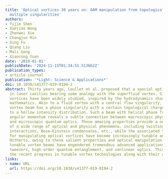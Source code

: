 ```yaml
---
title: 'Optical vortices 30 years on: OAM manipulation from topological charge to
  multiple singularities'
authors:
- Yijie Shen
- Xuejiao Wang
- Zhenwei Xie
- Changjun Min
- Xing Fu
- Qiang Liu
- Mali Gong
- Xiaocong Yuan
date: '2019-01-01'
publishDate: '2024-11-15T01:34:51.513662Z'
publication_types:
- article-journal
publication: '*Light: Science & Applications*'
doi: 10.1038/s41377-019-0194-2
abstract: Thirty years ago, Coullet et al. proposed that a special optical field exists
  in laser cavities bearing some analogy with the superfluid vortex. Since then, optical
  vortices have been widely studied, inspired by the hydrodynamics sharing similar
  mathematics. Akin to a fluid vortex with a central flow singularity, an optical
  vortex beam has a phase singularity with a certain topological charge, giving rise
  to a hollow intensity distribution. Such a beam with helical phase fronts and orbital
  angular momentum reveals a subtle connection between macroscopic physical optics
  and microscopic quantum optics. These amazing properties provide a new understanding
  of a wide range of optical and physical phenomena, including twisting photons, spin–orbital
  interactions, Bose–Einstein condensates, etc., while the associated technologies
  for manipulating optical vortices have become increasingly tunable and flexible.
  Hitherto, owing to these salient properties and optical manipulation technologies,
  tunable vortex beams have engendered tremendous advanced applications such as optical
  tweezers, high-order quantum entanglement, and nonlinear optics. This article reviews
  the recent progress in tunable vortex technologies along with their advanced applications.
links:
- name: URL
  url: https://doi.org/10.1038/s41377-019-0194-2
---
```

